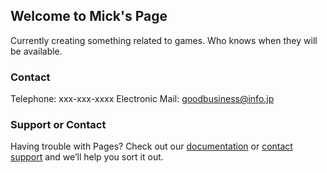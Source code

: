 ## Welcome to Mick's Page

Currently creating something related to games. Who knows when they will be available. 


### Contact
Telephone: xxx-xxx-xxxx
Electronic Mail: goodbusiness@info.jp



### Support or Contact

Having trouble with Pages? Check out our [documentation](https://help.github.com/categories/github-pages-basics/) or [contact support](https://github.com/contact) and we’ll help you sort it out.
